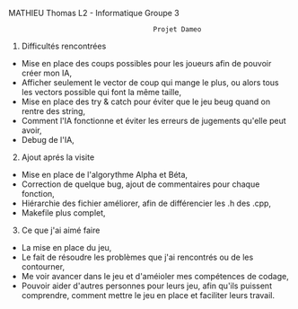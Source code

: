 MATHIEU Thomas
L2 - Informatique
Groupe 3

										Projet Dameo


1. Difficultés rencontrées

- Mise en place des coups possibles pour les joueurs afin de pouvoir créer mon IA,
- Afficher seulement le vector de coup qui mange le plus, ou alors tous les vectors possible qui font la même taille,
- Mise en place des try & catch pour éviter que le jeu beug quand on rentre des string,
- Comment l'IA fonctionne et éviter les erreurs de jugements qu'elle peut avoir,
- Debug de l'IA,


2. Ajout aprés la visite

- Mise en place de l'algorythme Alpha et Béta,
- Correction de quelque bug, ajout de commentaires pour chaque fonction,
- Hiérarchie des fichier améliorer, afin de différencier les .h des .cpp,
- Makefile plus complet,


3. Ce que j'ai aimé faire

- La mise en place du jeu,
- Le fait de résoudre les problèmes que j'ai rencontrés ou de les contourner,
- Me voir avancer dans le jeu et d'améioler mes compétences de codage,
- Pouvoir aider d'autres personnes pour leurs jeu, afin qu'ils puissent comprendre,
comment mettre le jeu en place et faciliter leurs travail.
